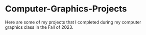 # Computer-Graphics-Projects
Here are some of my projects that I completed during my computer graphics class in the Fall of 2023.
